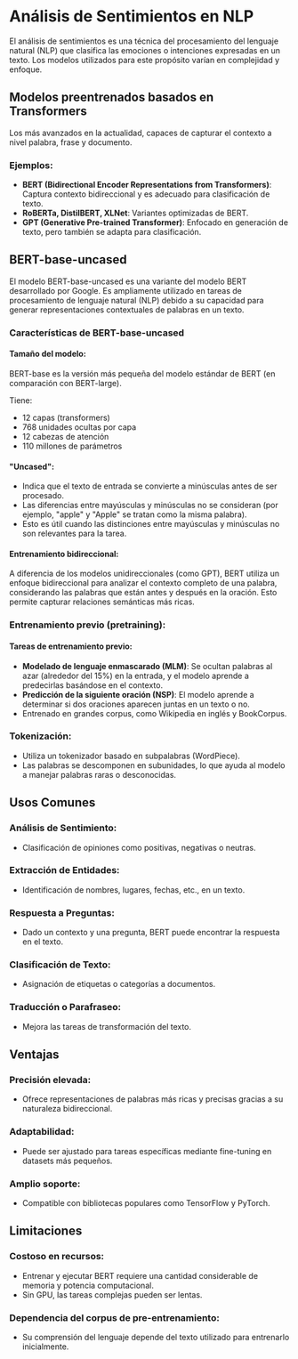 # Análisis de Sentimientos en NLP

El análisis de sentimientos es una técnica del procesamiento del lenguaje natural (NLP) que clasifica las emociones o intenciones expresadas en un texto. Los modelos utilizados para este propósito varían en complejidad y enfoque.

## Modelos preentrenados basados en Transformers

Los más avanzados en la actualidad, capaces de capturar el contexto a nivel palabra, frase y documento.

### Ejemplos:

* **BERT (Bidirectional Encoder Representations from Transformers)**: Captura contexto bidireccional y es adecuado para clasificación de texto.
* **RoBERTa, DistilBERT, XLNet**: Variantes optimizadas de BERT.
* **GPT (Generative Pre-trained Transformer)**: Enfocado en generación de texto, pero también se adapta para clasificación.

## BERT-base-uncased

El modelo BERT-base-uncased es una variante del modelo BERT desarrollado por Google. Es ampliamente utilizado en tareas de procesamiento de lenguaje natural (NLP) debido a su capacidad para generar representaciones contextuales de palabras en un texto.

### Características de BERT-base-uncased

#### Tamaño del modelo:

BERT-base es la versión más pequeña del modelo estándar de BERT (en comparación con BERT-large).

Tiene:
* 12 capas (transformers)
* 768 unidades ocultas por capa
* 12 cabezas de atención
* 110 millones de parámetros

#### "Uncased":

* Indica que el texto de entrada se convierte a minúsculas antes de ser procesado.
* Las diferencias entre mayúsculas y minúsculas no se consideran (por ejemplo, "apple" y "Apple" se tratan como la misma palabra).
* Esto es útil cuando las distinciones entre mayúsculas y minúsculas no son relevantes para la tarea.

#### Entrenamiento bidireccional:

A diferencia de los modelos unidireccionales (como GPT), BERT utiliza un enfoque bidireccional para analizar el contexto completo de una palabra, considerando las palabras que están antes y después en la oración. Esto permite capturar relaciones semánticas más ricas.

### Entrenamiento previo (pretraining):

#### Tareas de entrenamiento previo:

* **Modelado de lenguaje enmascarado (MLM)**: Se ocultan palabras al azar (alrededor del 15%) en la entrada, y el modelo aprende a predecirlas basándose en el contexto.
* **Predicción de la siguiente oración (NSP)**: El modelo aprende a determinar si dos oraciones aparecen juntas en un texto o no.
* Entrenado en grandes corpus, como Wikipedia en inglés y BookCorpus.

### Tokenización:

* Utiliza un tokenizador basado en subpalabras (WordPiece).
* Las palabras se descomponen en subunidades, lo que ayuda al modelo a manejar palabras raras o desconocidas.

## Usos Comunes

### Análisis de Sentimiento:

* Clasificación de opiniones como positivas, negativas o neutras.

### Extracción de Entidades:

* Identificación de nombres, lugares, fechas, etc., en un texto.

### Respuesta a Preguntas:

* Dado un contexto y una pregunta, BERT puede encontrar la respuesta en el texto.

### Clasificación de Texto:

* Asignación de etiquetas o categorías a documentos.

### Traducción o Parafraseo:

* Mejora las tareas de transformación del texto.

## Ventajas

### Precisión elevada:

* Ofrece representaciones de palabras más ricas y precisas gracias a su naturaleza bidireccional.

### Adaptabilidad:

* Puede ser ajustado para tareas específicas mediante fine-tuning en datasets más pequeños.

### Amplio soporte:

* Compatible con bibliotecas populares como TensorFlow y PyTorch.

## Limitaciones

### Costoso en recursos:

* Entrenar y ejecutar BERT requiere una cantidad considerable de memoria y potencia computacional.
* Sin GPU, las tareas complejas pueden ser lentas.

### Dependencia del corpus de pre-entrenamiento:

* Su comprensión del lenguaje depende del texto utilizado para entrenarlo inicialmente.